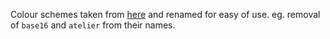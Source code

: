 Colour schemes taken from [here](https://github.com/dylanaraps/pywal/tree/master/pywal/colorschemes/light) and renamed for easy of use. eg. removal of `base16` and `atelier` from their names.
